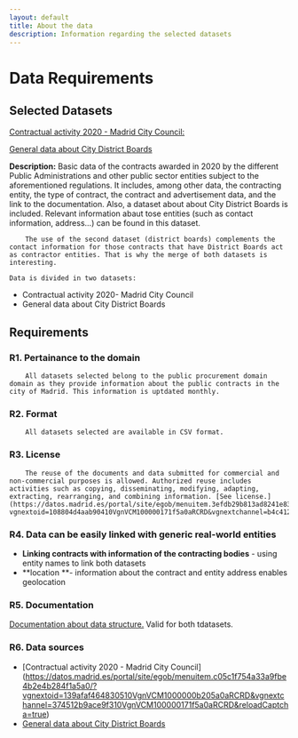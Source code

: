 ```yaml
---
layout: default
title: About the data
description: Information regarding the selected datasets
---
```


# Data Requirements
## Selected Datasets
[Contractual activity 2020 - Madrid City Council:](https://datos.madrid.es/portal/site/egob/menuitem.c05c1f754a33a9fbe4b2e4b284f1a5a0/?vgnextoid=139afaf464830510VgnVCM1000000b205a0aRCRD&vgnextchannel=374512b9ace9f310VgnVCM100000171f5a0aRCRD&reloadCaptcha=true")

[General data about City District Boards](https://datos.madrid.es/sites/v/index.jsp?vgnextoid=a73ecfba69326410VgnVCM1000000b205a0aRCRD&vgnextchannel=374512b9ace9f310VgnVCM100000171f5a0aRCRD)

**Description:** Basic data of the contracts awarded in 2020 by the different Public Administrations and other public sector entities subject to the aforementioned regulations. It includes, among other data, the contracting entity, the type of contract, the contract and advertisement data, and the link to the documentation.
		Also, a dataset about about City District Boards is included. Relevant information abaut tose entities (such as contact information, address...) can be found in this dataset.

		The use of the second dataset (district boards) complements the contact information for those contracts that have District Boards act as contractor entities. That is why the merge of both datasets is interesting.

	Data is divided in two datasets:

- Contractual activity 2020- Madrid City Council
- General data about City District Boards

## Requirements
### R1. Pertainance to the domain

		All datasets selected belong to the public procurement domain domain as they provide information about the public contracts in the city of Madrid. This information is uptdated monthly.

### R2. Format

		All datasets selected are available in CSV format.

### R3. License 

		The reuse of the documents and data submitted for commercial and non-commercial purposes is allowed. Authorized reuse includes activities such as copying, disseminating, modifying, adapting, extracting, rearranging, and combining information. [See license.](https://datos.madrid.es/portal/site/egob/menuitem.3efdb29b813ad8241e830cc2a8a409a0/?vgnextoid=108804d4aab90410VgnVCM100000171f5a0aRCRD&vgnextchannel=b4c412b9ace9f310VgnVCM100000171f5a0aRCRD&vgnextfmt=default)

### R4. Data can be easily linked with generic real-world entities

- **Linking contracts with information of the contracting bodies** - using entity names to link both datasets
- **location **- information about the contract and entity address enables geolocation

### R5. Documentation
[Documentation about data structure.](https://datos.madrid.es/FWProjects/egob/Catalogo/XComun/Ficheros/Estructura_DS_ConjuntoDatos.pdf) Valid for both tdatasets.

### R6. Data sources
- [Contractual activity 2020 - Madrid City Council] (https://datos.madrid.es/portal/site/egob/menuitem.c05c1f754a33a9fbe4b2e4b284f1a5a0/?vgnextoid=139afaf464830510VgnVCM1000000b205a0aRCRD&vgnextchannel=374512b9ace9f310VgnVCM100000171f5a0aRCRD&reloadCaptcha=true)
- [General data about City District Boards](https://datos.madrid.es/sites/v/index.jsp?vgnextoid=a73ecfba69326410VgnVCM1000000b205a0aRCRD&vgnextchannel=374512b9ace9f310VgnVCM100000171f5a0aRCRD)
